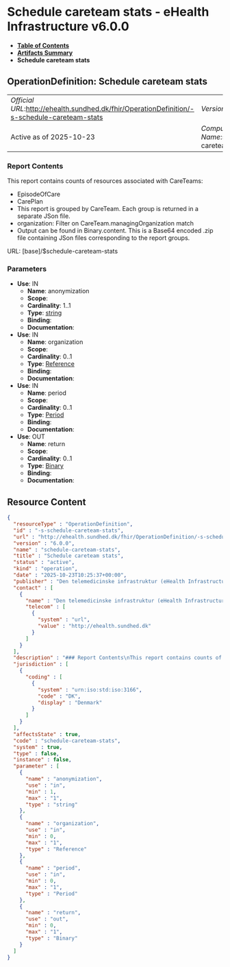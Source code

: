 # Schedule careteam stats - eHealth Infrastructure v6.0.0

* [**Table of Contents**](toc.md)
* [**Artifacts Summary**](artifacts.md)
* **Schedule careteam stats**

## OperationDefinition: Schedule careteam stats 

| | |
| :--- | :--- |
| *Official URL*:http://ehealth.sundhed.dk/fhir/OperationDefinition/-s-schedule-careteam-stats | *Version*:6.0.0 |
| Active as of 2025-10-23 | *Computable Name*:schedule-careteam-stats |

 

### Report Contents

 
This report contains counts of resources associated with CareTeams: 
* EpisodeOfCare
* CarePlan
* This report is grouped by CareTeam. Each group is returned in a separate JSon file.
* organization: Filter on CareTeam.managingOrganization match
* Output can be found in Binary.content. This is a Base64 encoded .zip file containing JSon files corresponding to the report groups.
 

URL: [base]/$schedule-careteam-stats

### Parameters

* **Use**: IN
  * **Name**: anonymization
  * **Scope**: 
  * **Cardinality**: 1..1
  * **Type**: [string](http://hl7.org/fhir/R4/datatypes.html#string)
  * **Binding**: 
  * **Documentation**: 
* **Use**: IN
  * **Name**: organization
  * **Scope**: 
  * **Cardinality**: 0..1
  * **Type**: [Reference](http://hl7.org/fhir/R4/references.html#Reference)
  * **Binding**: 
  * **Documentation**: 
* **Use**: IN
  * **Name**: period
  * **Scope**: 
  * **Cardinality**: 0..1
  * **Type**: [Period](http://hl7.org/fhir/R4/datatypes.html#Period)
  * **Binding**: 
  * **Documentation**: 
* **Use**: OUT
  * **Name**: return
  * **Scope**: 
  * **Cardinality**: 0..1
  * **Type**: [Binary](http://hl7.org/fhir/R4/binary.html)
  * **Binding**: 
  * **Documentation**: 



## Resource Content

```json
{
  "resourceType" : "OperationDefinition",
  "id" : "-s-schedule-careteam-stats",
  "url" : "http://ehealth.sundhed.dk/fhir/OperationDefinition/-s-schedule-careteam-stats",
  "version" : "6.0.0",
  "name" : "schedule-careteam-stats",
  "title" : "Schedule careteam stats",
  "status" : "active",
  "kind" : "operation",
  "date" : "2025-10-23T10:25:37+00:00",
  "publisher" : "Den telemedicinske infrastruktur (eHealth Infrastructure)",
  "contact" : [
    {
      "name" : "Den telemedicinske infrastruktur (eHealth Infrastructure)",
      "telecom" : [
        {
          "system" : "url",
          "value" : "http://ehealth.sundhed.dk"
        }
      ]
    }
  ],
  "description" : "### Report Contents\nThis report contains counts of resources associated with CareTeams:\n- EpisodeOfCare\n- CarePlan\n- Task: Count for each task category\n### Grouping \nThis report is grouped by CareTeam. Each group is returned in a separate JSon file.\n### Parameters\n- organization: Filter on CareTeam.managingOrganization match\n- period: Filter on:\n    - CarePlan.period overlap for CarePlans\n    - EpisodeOfCare.period overlap for EpisodeOfCare\n    - Task.authoredOn inside period for Tasks\n### Output\nOutput can be found in Binary.content. This is a Base64 encoded .zip file containing JSon files corresponding to the report groups.\n### Example output\nEHealthCareTeam is a Fhir resource. See the implementation guide for details\n\n    {\n        'EHealthCareTeam': {\n            'resourceType': 'CareTeam',\n            'id': '12958',\n            'meta': {\n                'versionId': '1',\n                'profile': ['http://ehealth.sundhed.dk/fhir/StructureDefinition/ehealth-careteam']\n            },\n            'identifier': [{\n                    'id': '59f70e4e-1c31-4647-8c91-404939b6b14e',\n                    'system': 'urn:ietf:rfc:3986'\n                }\n            ],\n            'status': 'active',\n            'name': '0cea5c11-af39-4e5c-8733-9f532ea9961a',\n            'reasonCode': [{\n                    'coding': [{\n                            'system': 'http://ehealth.sundhed.dk/cs/conditions',\n                            'code': 'TBD'\n                        }\n                    ]\n                }\n            ],\n            'managingOrganization': [{\n                    'reference': 'https://organization.local.ehealth.sundhed.dk/fhir/Organization/66642'\n                }\n            ]\n        },\n        'CareTeamSummary': {\n            'episodeOfCareCount': 2,\n            'carePlanCount': 6,\n            'taskCountByCategory': {\n                'MissingMeasurementResolving': 2\n            }\n        }\n    }",
  "jurisdiction" : [
    {
      "coding" : [
        {
          "system" : "urn:iso:std:iso:3166",
          "code" : "DK",
          "display" : "Denmark"
        }
      ]
    }
  ],
  "affectsState" : true,
  "code" : "schedule-careteam-stats",
  "system" : true,
  "type" : false,
  "instance" : false,
  "parameter" : [
    {
      "name" : "anonymization",
      "use" : "in",
      "min" : 1,
      "max" : "1",
      "type" : "string"
    },
    {
      "name" : "organization",
      "use" : "in",
      "min" : 0,
      "max" : "1",
      "type" : "Reference"
    },
    {
      "name" : "period",
      "use" : "in",
      "min" : 0,
      "max" : "1",
      "type" : "Period"
    },
    {
      "name" : "return",
      "use" : "out",
      "min" : 0,
      "max" : "1",
      "type" : "Binary"
    }
  ]
}

```
